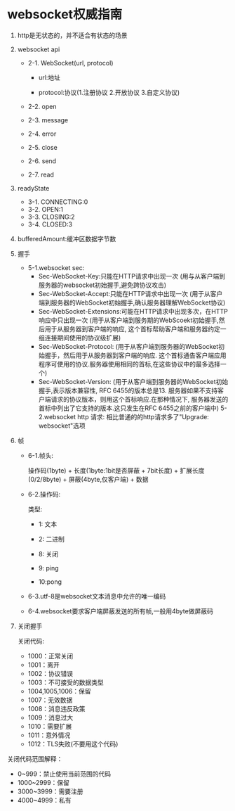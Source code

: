 # websocket权威指南
1. http是无状态的，并不适合有状态的场景

2. websocket api

   - 2-1. WebSocket(url, protocol) 

     - url:地址 

     - protocol:协议(1.注册协议 2.开放协议 3.自定义协议)
   - 2-2. open
   - 2-3. message
   - 2-4. error
   - 2-5. close
   - 2-6. send
   - 2-7. read
   
3. readyState
   - 3-1. CONNECTING:0 
   - 3-2. OPEN:1
   - 3-3. CLOSING:2
   - 3-4. CLOSED:3
   
4. bufferedAmount:缓冲区数据字节数

5. 握手
   - 5-1.websocket sec:
     - Sec-WebSocket-Key:只能在HTTP请求中出现一次
           (用与从客户端到服务器的websocket初始握手,避免跨协议攻击)
     - Sec-WebSocket-Accept:只能在HTTP请求中出现一次
           (用于从客户端到服务器的WebSocket初始握手,确认服务器理解WebSocket协议)
     - Sec-WebSocket-Extensions:可能在HTTP请求中出现多次，在HTTP响应中只出现一次
           (用于从客户端到服务期的WebScoekt初始握手,然后用于从服务器到客户端的响应,
           这个首标帮助客户端和服务器约定一组连接期间使用的协议级扩展)
     - Sec-WebSocket-Protocol:
           (用于从客户端到服务器的WebSocket初始握手，然后用于从服务器到客户端的响应.
           这个首标通告客户端应用程序可使用的协议.服务器使用相同的首标,在这些协议中的最多选择一个)
     - Sec-WebSocket-Version:
           (用于从客户端到服务器的WebSocket初始握手,表示版本兼容性, RFC 6455的版本总是13.
           服务器如果不支持客户端请求的协议版本，则用这个首标响应.在那种情况下,
           服务器发送的首标中列出了它支持的版本.这只发生在RFC 6455之前的客户端中)
       5-2.websocket http 请求:
       相比普通的的http请求多了"Upgrade: websocket"选项
   
6. 帧

   - 6-1.帧头:

     操作码(1byte) + 长度(1byte:1bit是否屏蔽 + 7bit长度) + 扩展长度(0/2/8byte) + 
          屏蔽(4byte,仅客户端) + 数据

   - 6-2.操作码:
   
     类型:
   
     - 1: 文本
   
     - 2: 二进制
   
     - 8: 关闭
   
     - 9: ping
   
     - 10:pong
   
   - 6-3.utf-8是websocket文本消息中允许的唯一编码
   - 6-4.websocket要求客户端屏蔽发送的所有帧,一般用4byte做屏蔽码

7. 关闭握手

   关闭代码:
    - 1000：正常关闭
    - 1001：离开
    - 1002：协议错误
    - 1003：不可接受的数据类型
    - 1004,1005,1006：保留
    - 1007：无效数据
    - 1008：消息违反政策
    - 1009：消息过大
    - 1010：需要扩展
    - 1011：意外情况
    - 1012：TLS失败(不要用这个代码)

  关闭代码范围解释：

- 0~999：禁止使用当前范围的代码
- 1000~2999：保留
- 3000~3999：需要注册
- 4000~4999：私有